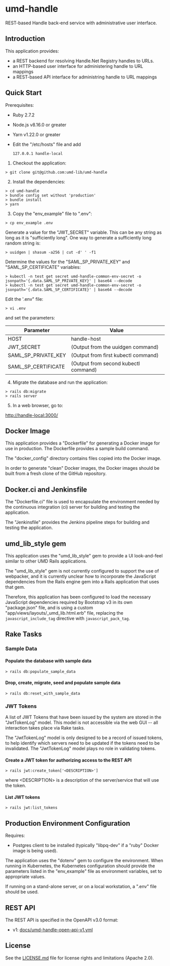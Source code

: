 # umd-handle

REST-based Handle back-end service with administrative user interface.

## Introduction

This application provides:

* a REST backend for resolving Handle.Net Registry handles to URLs.
* an HTTP-based user interface for administering handle to URL mappings
* a REST-based API interface for administring handle to URL mappings

## Quick Start

Prerequisites:

* Ruby 2.7.2
* Node.js v8.16.0 or greater
* Yarn v1.22.0 or greater
* Edit the "/etc/hosts" file and add

    ```
    127.0.0.1 handle-local
    ```

1) Checkout the application:

```
> git clone git@github.com:umd-lib/umd-handle
```

2) Install the dependencies:

```
> cd umd-handle
> bundle config set without 'production'
> bundle install
> yarn
```

3) Copy the "env_example" file to ".env":

```
> cp env_example .env
```

Generate a value for the "JWT_SECRET" variable. This can be any string as long
as it is "sufficiently long". One way to generate a sufficiently long random
string is:

```
> uuidgen | shasum -a256 | cut -d' ' -f1
```

Determine the values for the "SAML_SP_PRIVATE_KEY" and "SAML_SP_CERTIFICATE"
variables:

```
> kubectl -n test get secret umd-handle-common-env-secret -o jsonpath='{.data.SAML_SP_PRIVATE_KEY}' | base64 --decode
> kubectl -n test get secret umd-handle-common-env-secret -o jsonpath='{.data.SAML_SP_CERTIFICATE}' | base64 --decode
```

Edit the '.env" file:

```
> vi .env
```

and set the parameters:

| Parameter           | Value                                |
| ------------------- | ------------------------------------ |
| HOST                | handle-host                          |
| JWT_SECRET          | (Output from the uuidgen command)    |
| SAML_SP_PRIVATE_KEY | (Output from first kubectl command)  |
| SAML_SP_CERTIFICATE | (Output from second kubectl command) |

4) Migrate the database and run the application:

```
> rails db:migrate
> rails server
```

5) In a web browser, go to:

<http://handle-local:3000/>

## Docker Image

This application provides a "Dockerfile" for generating a Docker image for use
in production. The Dockerfile provides a sample build command.

The "docker_config" directory contains files copied into the Docker image.

In order to generate "clean" Docker images, the Docker images should be built
from a fresh clone of the GitHub repository.

## Docker.ci and Jenkinsfile

The "Dockerfile.ci" file is used to encapsulate the environment needed by the
continuous integration (ci) server for building and testing the application.

The "Jenkinsfile" provides the Jenkins pipeline steps for building and testing
the application.

## umd_lib_style gem

This application uses the "umd_lib_style" gem to provide a UI look-and-feel
similar to other UMD Rails applications.

The "umd_lib_style" gem is not currently configured to support the use of
webpacker, and it is currently unclear how to incorporate the JavaScript
dependencies from the Rails engine gem into a Rails application that uses
that gem.

Therefore, this application has been configured to load the necessary
JavaScript dependencies required by Bootstrap v3 in its own "package.json" file,
and is using a custom "app/views/layouts/_umd_lib.html.erb" file, replacing
the `javascript_include_tag` directive with `javascript_pack_tag`.

## Rake Tasks

### Sample Data

#### Populate the database with sample data

```
> rails db:populate_sample_data
```

#### Drop, create, migrate, seed and populate sample data

```
> rails db:reset_with_sample_data
```

### JWT Tokens

A list of JWT Tokens that have been issued by the system are stored in the
"JwtTokenLog" model. This model is not accessible via the web GUI -- all
interaction takes place via Rake tasks.

The "JwtTokenLog" model is only designed to be a record of issued tokens, to
help identify which servers need to be updated if the tokens need to be
invalidated. The "JwtTokenLog" model plays no role in validating tokens.

#### Create a JWT token for authorizing access to the REST API

```
> rails jwt:create_token['<DESCRIPTION>']
```

where \<DESCRIPTION> is a description of the server/service that will use the
token.

#### List JWT tokens

```
> rails jwt:list_tokens
```

## Production Environment Configuration

Requires:

* Postgres client to be installed (typically "libpq-dev" if a "ruby" Docker
image is being used).

The application uses the "dotenv" gem to configure the environment.
When running in Kubernetes, the Kubernetes configuration should provide the
parameters listed in the "env_example" file as environment variables, set
to appropriate values.

If running on a stand-alone server, or on a local workstation, a ".env" file
should be used.

## REST API

The REST API is specified in the OpenAPI v3.0 format:

* v1: [docs/umd-handle-open-api-v1.yml](docs/umd-handle-open-api-v1.yml)

## License

See the [LICENSE.md](LICENSE.md) file for license rights and limitations
(Apache 2.0).
